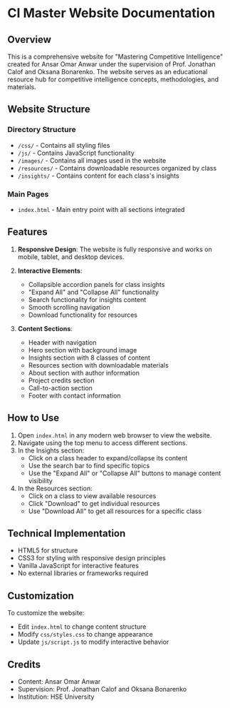 # CI Master Website Documentation

## Overview
This is a comprehensive website for "Mastering Competitive Intelligence" created for Ansar Omar Anwar under the supervision of Prof. Jonathan Calof and Oksana Bonarenko. The website serves as an educational resource hub for competitive intelligence concepts, methodologies, and materials.

## Website Structure

### Directory Structure
- `/css/` - Contains all styling files
- `/js/` - Contains JavaScript functionality
- `/images/` - Contains all images used in the website
- `/resources/` - Contains downloadable resources organized by class
- `/insights/` - Contains content for each class's insights

### Main Pages
- `index.html` - Main entry point with all sections integrated

## Features
1. **Responsive Design**: The website is fully responsive and works on mobile, tablet, and desktop devices.
2. **Interactive Elements**:
   - Collapsible accordion panels for class insights
   - "Expand All" and "Collapse All" functionality
   - Search functionality for insights content
   - Smooth scrolling navigation
   - Download functionality for resources

3. **Content Sections**:
   - Header with navigation
   - Hero section with background image
   - Insights section with 8 classes of content
   - Resources section with downloadable materials
   - About section with author information
   - Project credits section
   - Call-to-action section
   - Footer with contact information

## How to Use
1. Open `index.html` in any modern web browser to view the website.
2. Navigate using the top menu to access different sections.
3. In the Insights section:
   - Click on a class header to expand/collapse its content
   - Use the search bar to find specific topics
   - Use the "Expand All" or "Collapse All" buttons to manage content visibility
4. In the Resources section:
   - Click on a class to view available resources
   - Click "Download" to get individual resources
   - Use "Download All" to get all resources for a specific class

## Technical Implementation
- HTML5 for structure
- CSS3 for styling with responsive design principles
- Vanilla JavaScript for interactive features
- No external libraries or frameworks required

## Customization
To customize the website:
- Edit `index.html` to change content structure
- Modify `css/styles.css` to change appearance
- Update `js/script.js` to modify interactive behavior

## Credits
- Content: Ansar Omar Anwar
- Supervision: Prof. Jonathan Calof and Oksana Bonarenko
- Institution: HSE University
